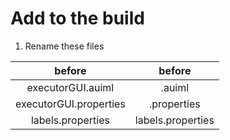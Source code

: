 # Add to the build
1. Rename these files  

| before | before |
|:---:|:---:|
| executorGUI.auiml | <name>.auiml |
| executorGUI.properties | <name>.properties  |
| labels.properties | labels<name>.properties |